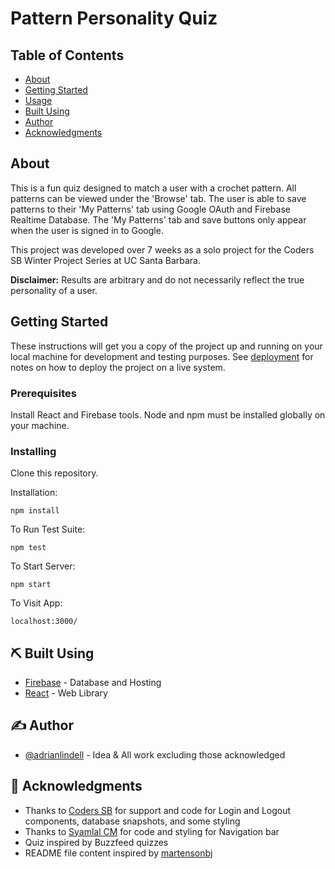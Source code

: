# Pattern Personality Quiz

## Table of Contents

- [About](#about)
- [Getting Started](#getting_started)
- [Usage](#usage)
- [Built Using](#built_using)
- [Author](#author)
- [Acknowledgments](#acknowledgments)

## About <a name = "about"></a>

This is a fun quiz designed to match a user with a crochet pattern. All patterns can be viewed under the 'Browse' tab. The user is able to save patterns to their 'My Patterns' tab using Google OAuth and Firebase Realtime Database. The 'My Patterns' tab and save buttons only appear when the user is signed in to Google.

This project was developed over 7 weeks as a solo project for the Coders SB Winter Project Series at UC Santa Barbara.

**Disclaimer:** Results are arbitrary and do not necessarily reflect the true personality of a user.

## Getting Started <a name = "getting_started"></a>

These instructions will get you a copy of the project up and running on your local machine for development and testing purposes. See [deployment](#deployment) for notes on how to deploy the project on a live system.

### Prerequisites

Install React and Firebase tools. Node and npm must be installed globally on your machine.

### Installing

Clone this repository.

Installation:

`npm install`

To Run Test Suite:

`npm test`

To Start Server:

`npm start`

To Visit App:

`localhost:3000/`

## ⛏️ Built Using <a name = "built_using"></a>

- [Firebase](https://www.mongodb.com/) - 
Database and Hosting
- [React](https://reactjs.org) - Web Library

## ✍️ Author <a name = "author"></a>

- [@adrianlindell](https://github.com/adrianlindell) - 
Idea & All work excluding those acknowledged

## 🎉 Acknowledgments <a name = "acknowledgments"></a>

- Thanks to [Coders SB](https://www.coderssb.com) for support and code for Login and Logout components, database snapshots, and some styling
- Thanks to [Syamlal CM](https://www.techomoro.com/how-to-create-a-multi-page-website-with-react-in-5-minutes/) for code and styling for Navigation bar
- Quiz inspired by Buzzfeed quizzes
- README file content inspired by [martensonbj](https://gist.github.com/martensonbj/6bf2ec2ed55f5be723415ea73c4557c4)